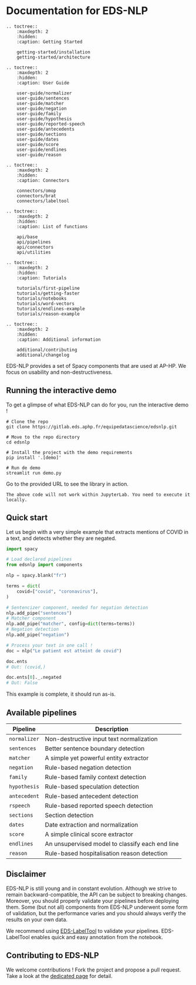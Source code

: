 # Documentation for EDS-NLP

```{eval-rst}
.. toctree::
    :maxdepth: 2
    :hidden:
    :caption: Getting Started

    getting-started/installation
    getting-started/architecture

.. toctree::
    :maxdepth: 2
    :hidden:
    :caption: User Guide

    user-guide/normalizer
    user-guide/sentences
    user-guide/matcher
    user-guide/negation
    user-guide/family
    user-guide/hypothesis
    user-guide/reported-speech
    user-guide/antecedents
    user-guide/sections
    user-guide/dates
    user-guide/score
    user-guide/endlines
    user-guide/reason

.. toctree::
    :maxdepth: 2
    :hidden:
    :caption: Connectors

    connectors/omop
    connectors/brat
    connectors/labeltool

.. toctree::
    :maxdepth: 2
    :hidden:
    :caption: List of functions

    api/base
    api/pipelines
    api/connectors
    api/utilities

.. toctree::
    :maxdepth: 2
    :hidden:
    :caption: Tutorials

    tutorials/first-pipeline
    tutorials/getting-faster
    tutorials/notebooks
    tutorials/word-vectors
    tutorials/endlines-example
    tutorials/reason-example

.. toctree::
    :maxdepth: 2
    :hidden:
    :caption: Additional information

    additional/contributing
    additional/changelog
```

EDS-NLP provides a set of Spacy components that are used at AP-HP. We focus on usability and non-destructiveness.

## Running the interactive demo

To get a glimpse of what EDS-NLP can do for you, run the interactive demo !

```shell
# Clone the repo
git clone https://gitlab.eds.aphp.fr/equipedatascience/edsnlp.git

# Move to the repo directory
cd edsnlp

# Install the project with the demo requirements
pip install '.[demo]'

# Run de demo
streamlit run demo.py
```

Go to the provided URL to see the library in action.

```{warning}
The above code will not work within JupyterLab. You need to execute it locally.
```

## Quick start

Let us begin with a very simple example that extracts mentions of COVID in a text, and detects whether they are negated.

```python
import spacy

# Load declared pipelines
from edsnlp import components

nlp = spacy.blank("fr")

terms = dict(
    covid=["covid", "coronavirus"],
)

# Sentencizer component, needed for negation detection
nlp.add_pipe("sentences")
# Matcher component
nlp.add_pipe("matcher", config=dict(terms=terms))
# Negation detection
nlp.add_pipe("negation")

# Process your text in one call !
doc = nlp("Le patient est atteint de covid")

doc.ents
# Out: (covid,)

doc.ents[0]._.negated
# Out: False
```

This example is complete, it should run as-is.

## Available pipelines

| Pipeline     | Description                                     |
| ------------ | ----------------------------------------------- |
| `normalizer` | Non-destructive input text normalization        |
| `sentences`  | Better sentence boundary detection              |
| `matcher`    | A simple yet powerful entity extractor          |
| `negation`   | Rule-based negation detection                   |
| `family`     | Rule-based family context detection             |
| `hypothesis` | Rule-based speculation detection                |
| `antecedent` | Rule-based antecedent detection                 |
| `rspeech`    | Rule-based reported speech detection            |
| `sections`   | Section detection                               |
| `dates`      | Date extraction and normalization               |
| `score`      | A simple clinical score extractor               |
| `endlines`   | An unsupervised model to classify each end line |
| `reason`     | Rule-based hospitalisation reason detection     |

## Disclaimer

EDS-NLP is still young and in constant evolution. Although we strive to remain backward-compatible, the API can be subject to breaking changes. Moreover, you should properly validate your pipelines before deploying them. Some (but not all) components from EDS-NLP underwent some form of validation, but the performance varies and you should always verify the results on your own data.

We recommend using [EDS-LabelTool](https://gitlab.eds.aphp.fr/datasciencetools/labeltool) to validate your pipelines. EDS-LabelTool enables quick and easy annotation from the notebook.

## Contributing to EDS-NLP

We welcome contributions ! Fork the project and propose a pull request. Take a look at the [dedicated page](additional/contributing.md) for detail.
